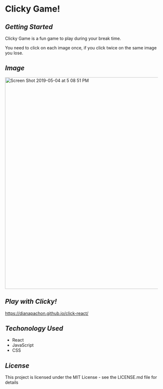 # Clicky Game!

## _Getting Started_

Clicky Game is a fun game to play during your break time. 

You need to click on each image once, if you click twice on the same image you lose. 

## _Image_

<img width="699" alt="Screen Shot 2019-05-04 at 5 08 51 PM" src="https://user-images.githubusercontent.com/44978024/57184919-e7835280-6e90-11e9-9f15-95001a81c237.png">




## _Play with Clicky!_
https://dianapachon.github.io/click-react/


## _Techonology Used_

- React
- JavaScript
- CSS

## _License_
This project is licensed under the MIT License - see the LICENSE.md file for details


